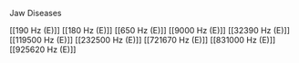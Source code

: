 Jaw Diseases

[[190 Hz (E)]]
[[180 Hz (E)]]
[[650 Hz (E)]]
[[9000 Hz (E)]]
[[32390 Hz (E)]]
[[119500 Hz (E)]]
[[232500 Hz (E)]]
[[721670 Hz (E)]]
[[831000 Hz (E)]]
[[925620 Hz (E)]]